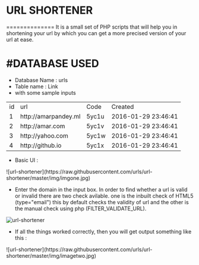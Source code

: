 # URL SHORTENER
==============
It is a small set of PHP scripts that will help you in shortening your url by which you can get a more precised version of your url at ease.

#DATABASE USED
===============
<ul>
  <li>Database Name : urls</li>
  <li>Table name : Link</li>
  <li>with some sample inputs</li>
</ul>              
  <table>
    <tr>
      <td>id</td>
      <td>url</td>
      <td>Code</td>
      <td>Created</td>
    </tr>
    <tr>
      <td>1</td>
      <td>http://amarpandey.ml</td>
      <td>5yc1u</td>
      <td>2016-01-29 23:46:41</td>
    </tr>
    <tr>
      <td>2</td>
      <td>http://amar.com </td>
      <td>5yc1v</td>
      <td>2016-01-29 23:46:41</td>
    </tr>
    <tr>
      <td>3</td>
      <td>http://yahoo.com</td>
      <td>5yc1w</td>
      <td>2016-01-29 23:46:41</td>
    </tr>
    <tr>
      <td>4</td>
      <td>http://github.io</td>
      <td>5yc1x</td>
      <td>2016-01-29 23:46:41</td>
    </tr>
  </table>

<ul><li>Basic UI :</li></ul>
![url-shortener](https://raw.githubusercontent.com/urls/url-shortener/master/img/imgone.jpg)

<ul>
<li>Enter the domain in the input box. In order to find whether a url is valid or invalid there are two check avilable.
one is the inbuilt check of HTML5 (type="email") this by default checks the validity of url and the other is the manual check using php (FILTER_VALIDATE_URL).</li></ul>

![url-shortener](https://raw.githubusercontent.com/urls/url-shortener/master/img/imagethree.jpg)

<ul>
<li>If all the things worked correctly, then you will get output something like this :</li></ul>
![url-shortener](https://raw.githubusercontent.com/urls/url-shortener/master/img/imagetwo.jpg)

